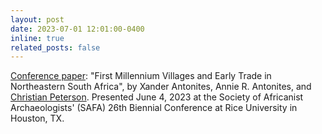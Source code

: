 ```yaml
---
layout: post
date: 2023-07-01 12:01:00-0400
inline: true
related_posts: false
---
```


<u>Conference paper</u>: "First Millennium Villages and Early Trade in Northeastern South Africa", by Xander Antonites, Annie R. Antonites, and <u>Christian Peterson</u>. Presented June 4, 2023 at the Society of Africanist Archaeologists' (SAFA) 26th Biennial Conference at Rice University in Houston, TX.
